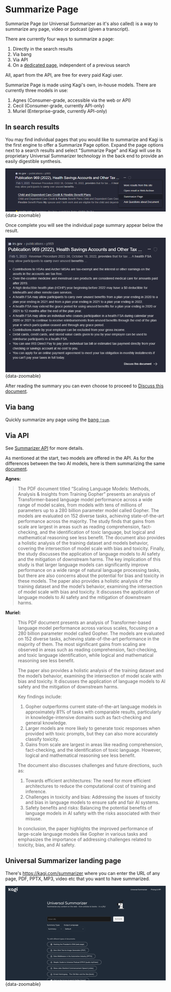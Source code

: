 # Summarize Page
Summarize Page (or Universal Summarizer as it's also called) is a way to summarize any page, video or podcast (given a transcript).

There are currently four ways to summarize a page:

1. Directly in the search results
2. Via bang
3. Via API
4. On a [dedicated page](https://kagi.com/summarizer/index.html), independent of a previous search

All, apart from the API, are free for every paid Kagi user.

Summarize Page is made using Kagi's own, in-house models. There are currently three models in use:
1. Agnes (Consumer-grade, accessible via the web or API)
2. Cecil (Consumer-grade, currently API-only)
2. Muriel (Enterprise-grade, currently API-only)

## In search results

You may find individual pages that you would like to summarize and Kagi is the first engine to offer a Summarize Page option. Expand the page options next to a search results and select "Summarize Page" and Kagi will use its proprietary Universal Summarizer technology in the back end to provide an easily digestible synthesis.

![Summarize Page](media/summarize_page.png){data-zoomable}

Once complete you will see the individual page summary appear below the result.

![Summarized Page](media/summarized_page.png){data-zoomable}

After reading the summary you can even choose to proceed to [Discuss this document](./ask-questions.md).

## Via bang

Quickly summarize any page using the [bang `!sum`](../features/bangs.md#universal-summarizer).

## Via API
See [Summarizer API](../api/summarizer.md) for more details.

As mentioned at the start, two models are offered in the API. As for the differences between the two AI models, here is them summarizing the same [document](https://arxiv.org/pdf/2112.11446.pdf).

**Agnes:**

> The PDF document titled “Scaling Language Models: Methods, Analysis & Insights from Training Gopher” presents an analysis of Transformer-based language model performance across a wide range of model scales, from models with tens of millions of parameters up to a 280 billion parameter model called Gopher. The models are evaluated on 152 diverse tasks, achieving state-of-the-art performance across the majority. The study finds that gains from scale are largest in areas such as reading comprehension, fact-checking, and the identification of toxic language, but logical and mathematical reasoning see less benefit. The document also provides a holistic analysis of the training dataset and models behavior, covering the intersection of model scale with bias and toxicity. Finally, the study discusses the application of language models to AI safety and the mitigation of downstream harms. The key implication of this study is that larger language models can significantly improve performance on a wide range of natural language processing tasks, but there are also concerns about the potential for bias and toxicity in these models.
> The paper also provides a holistic analysis of the training dataset and the model’s behavior, examining the intersection of model scale with bias and toxicity. It discusses the application of language models to AI safety and the mitigation of downstream harms.

**Muriel:**

> This PDF document presents an analysis of Transformer-based language model performance across various scales, focusing on a 280 billion parameter model called Gopher. The models are evaluated on 152 diverse tasks, achieving state-of-the-art performance in the majority of them. The most significant gains from scaling are observed in areas such as reading comprehension, fact-checking, and toxic language identification, while logical and mathematical reasoning see less benefit.
>
> The paper also provides a holistic analysis of the training dataset and the model’s behavior, examining the intersection of model scale with bias and toxicity. It discusses the application of language models to AI safety and the mitigation of downstream harms.
>
> Key findings include:
> 1. Gopher outperforms current state-of-the-art language models in approximately 81% of tasks with comparable results, particularly in knowledge-intensive domains such as fact-checking and general knowledge.
> 2. Larger models are more likely to generate toxic responses when provided with toxic prompts, but they can also more accurately classify toxicity.
> 3. Gains from scale are largest in areas like reading comprehension, fact-checking, and the identification of toxic language. However, logical and mathematical reasoning see less benefit.
>
> The document also discusses challenges and future directions, such as:
> 1. Towards efficient architectures: The need for more efficient architectures to reduce the computational cost of training and inference.
> 2. Challenges in toxicity and bias: Addressing the issues of toxicity and bias in language models to ensure safe and fair AI systems.
> 3. Safety benefits and risks: Balancing the potential benefits of language models in AI safety with the risks associated with their misuse.
>
> In conclusion, the paper highlights the improved performance of large-scale language models like Gopher in various tasks and emphasizes the importance of addressing challenges related to toxicity, bias, and AI safety.

## Universal Summarizer landing page

There's <https://kagi.com/summarizer> where you can enter the URL of any page, PDF, PPTX, MP3, video etc that you want to have summarized.

![Universal Summarizer landing page](media/universal-summarizer_landing_page.png){data-zoomable}

